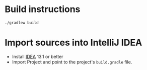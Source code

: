 # Build instructions

    ./gradlew build

# Import sources into IntelliJ IDEA

 - Install [IDEA](http://www.jetbrains.com/idea) 13.1 or better
 - Import Project and point to the project's `build.gradle` file.
